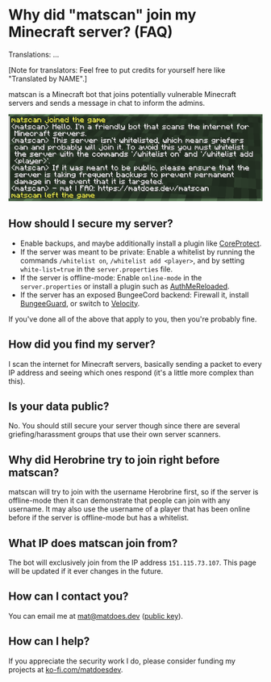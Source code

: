 # Why did "matscan" join my Minecraft server? (FAQ)

Translations: ...

[Note for translators: Feel free to put credits for yourself here like "Translated by NAME".]

matscan is a Minecraft bot that joins potentially vulnerable Minecraft servers and sends a message in chat to inform the admins.

![one of the messages that may be shown when matscan joins a server](matscan-messages.png)

## How should I secure my server?

- Enable backups, and maybe additionally install a plugin like [CoreProtect](https://www.spigotmc.org/resources/coreprotect.8631/).
- If the server was meant to be private: Enable a whitelist by running the commands `/whitelist on`, `/whitelist add <player>`, and by setting `white-list=true` in the `server.properties` file.
- If the server is offline-mode: Enable `online-mode` in the `server.properties` or install a plugin such as [AuthMeReloaded](https://dev.bukkit.org/projects/authme-reloaded).
- If the server has an exposed BungeeCord backend: Firewall it, install [BungeeGuard](https://www.spigotmc.org/resources/bungeeguard.79601/), or switch to [Velocity](https://papermc.io/software/velocity).

If you've done all of the above that apply to you, then you're probably fine.

## How did you find my server?

I scan the internet for Minecraft servers, basically sending a packet to every IP address and seeing which ones respond (it's a little more complex than this).

## Is your data public?

No. You should still secure your server though since there are several griefing/harassment groups that use their own server scanners.

## Why did Herobrine try to join right before matscan?

matscan will try to join with the username Herobrine first, so if the server is offline-mode then it can demonstrate that people can join with any username. It may also use the username of a player that has been online before if the server is offline-mode but has a whitelist.

## What IP does matscan join from?

The bot will exclusively join from the IP address `151.115.73.107`. This page will be updated if it ever changes in the future.

## How can I contact you?

You can email me at mat@matdoes.dev (<a href="/mat.asc" rel="external">public key</a>).

## How can I help?

If you appreciate the security work I do, please consider funding my projects at [ko-fi.com/matdoesdev](https://ko-fi.com/matdoesdev).
